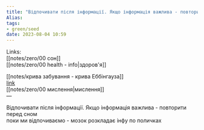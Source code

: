 ```yaml
---
title: "Відпочивати після інформації. Якщо інформація важлива - повторити перед сном"
Alias: 
tags:
- green/seed
date: 2023-08-04 10:59
---
```

Links:  
[[notes/zero/00 сон]]  
[[notes/zero/00 health - info|здоров'я]]

[[notes/крива забування - крива Еббінгауза]]  
[link](https://youtu.be/diEkFaHklJ0?t=102)  
[[notes/zero/00 мислення|мислення]]  
— 

Відпочивати після інформації. Якщо інформація важлива - повторити перед сном  
поки ми відпочиваємо - мозок розкладає інфу по поличках